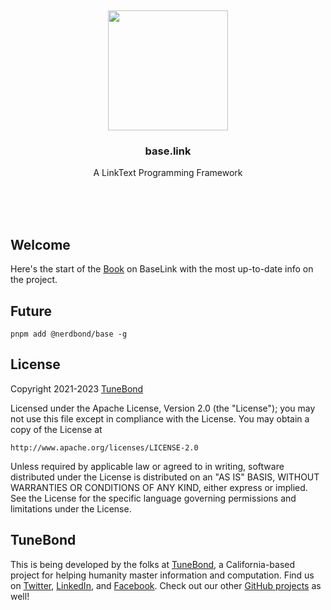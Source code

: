 <br/>
<br/>
<br/>
<br/>
<br/>
<br/>
<br/>

<p align='center'>
  <img src='https://github.com/nerdbond/base.link/blob/make/view/base.svg?raw=true' height='192'>
</p>

<h3 align='center'>base.link</h3>
<p align='center'>
  A LinkText Programming Framework
</p>

<br/>
<br/>
<br/>

## Welcome

Here's the start of the [Book](book/readme.md) on BaseLink with the most
up-to-date info on the project.

## Future

```
pnpm add @nerdbond/base -g
```

## License

Copyright 2021-2023 <a href='https://tune.bond'>TuneBond</a>

Licensed under the Apache License, Version 2.0 (the "License"); you may
not use this file except in compliance with the License. You may obtain
a copy of the License at

    http://www.apache.org/licenses/LICENSE-2.0

Unless required by applicable law or agreed to in writing, software
distributed under the License is distributed on an "AS IS" BASIS,
WITHOUT WARRANTIES OR CONDITIONS OF ANY KIND, either express or implied.
See the License for the specific language governing permissions and
limitations under the License.

## TuneBond

This is being developed by the folks at [TuneBond](https://tune.bond), a
California-based project for helping humanity master information and
computation. Find us on [Twitter](https://twitter.com/nerdbond),
[LinkedIn](https://www.linkedin.com/company/nerdbond), and
[Facebook](https://www.facebook.com/nerdbond). Check out our other
[GitHub projects](https://github.com/nerdbond) as well!
